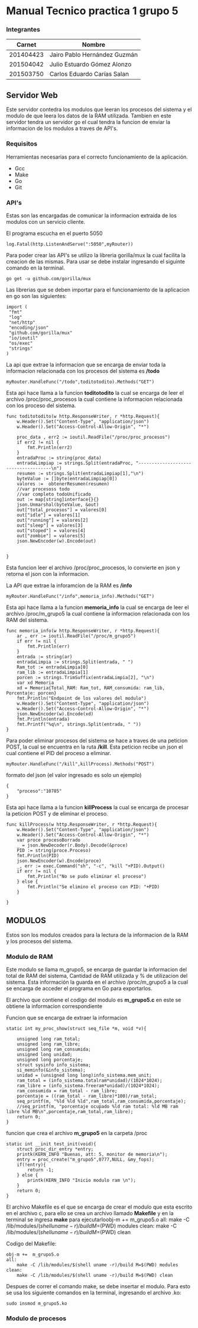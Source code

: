 # Manual Tecnico practica 1 grupo 5


### Integrantes
| Carnet | Nombre |
| ------ | ------ |
| 201404423 | Jairo Pablo Hernández Guzmán |
| 201504042 | Julio Estuardo Gómez Alonzo  |
| 201503750 | Carlos Eduardo Carías Salan |

## Servidor Web
Este servidor contedra los modulos que leeran los procesos del sistema y el modulo de que leera los datos de la RAM utilizada. Tambien en este servidor tendra un servidor go el cual tendra la funcion de enviar la informacion de los modulos a traves de API's.

### Requisitos
Herramientas necesarias para el correcto funcionamiento de la aplicación.
  - Gcc
  - Make
  - Go
  - Git

### API's
Estas son las encargadas de comunicar la informacion extraida de los modulos con un servicio cliente.

El programa escucha en el puerto 5050
```
log.Fatal(http.ListenAndServe(":5050",myRouter))
```
Para poder crear las API's se utilizo la libreria gorilla/mux la cual facilita la creacion de las mismas. Para usar se debe instalar ingresando el siguinte comando en la terminal.
```
go get -u github.com/gorilla/mux
```
Las librerias que se deben importar para el funcionamiento de la aplicacion en go son las siguientes:
```
import (
 "fmt"
 "log"
 "net/http"
 "encoding/json"
 "github.com/gorilla/mux"
 "io/ioutil"
 "os/exec"
 "strings"
)
```
La api que extrae la informacion que se encarga de enviar toda la informacion relacionada con los procesos del sistema es **/todo**
```
myRouter.HandleFunc("/todo",toditotodito).Methods("GET")
```
Esta api hace llama a la funcion **toditotodito** la cual se encarga de leer el archivo /proc/proc_procesos la cual contiene la informacion relacionada con los proceso del sistema.
```
func toditotodito(w http.ResponseWriter, r *http.Request){
	w.Header().Set("Content-Type", "application/json")
	w.Header().Set("Access-Control-Allow-Origin", "*")
	
	proc_data , err2 := ioutil.ReadFile("/proc/proc_procesos")
	if err2 != nil {
		fmt.Println(err2)
	}
	entradaProc := string(proc_data)
	entradaLimpiap := strings.Split(entradaProc, "-------------------------------------\n")
	resumen := strings.Split(entradaLimpiap[1],"\n")
	byteValue := []byte(entradaLimpiap[0])
	valores :=  obtenerResumen(resumen)
	//var procesoss todo
	//var completo todoUnificado
	out := map[string]interface{}{}
	json.Unmarshal(byteValue, &out)
	out["total_procesos"] = valores[0]
	out["idle"] = valores[1]
	out["running"] = valores[2]
	out["sleep"] = valores[3]
	out["stoped"] = valores[4]
	out["zombie"] = valores[5]
	json.NewEncoder(w).Encode(out)


}
```
Esta funcion leer el archivo /proc/proc_procesos, lo convierte en json y retorna el json con la informacion.

La API que extrae la inforamcion de la RAM es **/info** 
```
myRouter.HandleFunc("/info",memoria_info).Methods("GET")
```
Esta api hace llama a la funcion **memoria_info** la cual se encarga de leer el archivo /proc/m_grupo5 la cual contiene la informacion relacionada con los RAM del sistema.
```
func memoria_info(w http.ResponseWriter, r *http.Request){
	ar , err := ioutil.ReadFile("/proc/m_grupo5")
	if err != nil {
		fmt.Println(err)
	}
	entrada := string(ar)
	entradaLimpia := strings.Split(entrada, " ")
	Ram_tot := entradaLimpia[0]
	ram_lib := entradaLimpia[1]
	porcen := strings.TrimSuffix(entradaLimpia[2], "\n")
	var xd Memoria
	xd = Memoria{Total_RAM: Ram_tot, RAM_consumida: ram_lib, Porcentaje: porcen}
	fmt.Println("Endpoint de los valores del modulo")
	w.Header().Set("Content-Type", "application/json")
	w.Header().Set("Access-Control-Allow-Origin", "*")
	json.NewEncoder(w).Encode(xd)
	fmt.Println(entrada)
	fmt.Printf("%q\n", strings.Split(entrada, " "))
}
```
Para poder eliminar procesos del sistema se hace a traves de una peticion POST, la cual se encuentra en la ruta **/kill**. Esta peticion recibe un json el cual contiene el PID del proceso a eliminar.
```
myRouter.HandleFunc("/kill",killProcess).Methods("POST")
```
formato del json (el valor ingresado es solo un ejemplo)
```
{
    "proceso":"10785"
}
```
Esta api hace llama a la funcion **killProcess** la cual se encarga de procesar la peticion POST y de eliminar el proceso.
```
func killProcess(w http.ResponseWriter, r *http.Request){
	w.Header().Set("Content-Type", "application/json")
	w.Header().Set("Access-Control-Allow-Origin", "*")
	var proce procesoBorrado
	_ = json.NewDecoder(r.Body).Decode(&proce)
	PID := string(proce.Proceso)
	fmt.Println(PID)
	json.NewEncoder(w).Encode(proce)
	_, err := exec.Command("sh", "-c", "kill "+PID).Output()
	if err != nil {
		fmt.Println("No se pudo eliminar el proceso")
	} else {
		fmt.Println("Se elimino el proceso con PID: "+PID)
	}

}
```
## MODULOS
Estos son los modulos creados para la lectura de la informacion de la RAM y los procesos del sistema.
### Modulo de RAM
Este modulo se llama m_grupo5, se encarga de guardar la informacion del total de RAM del sistema, Cantidad de RAM utilizada y % de utilizacion del sistema. Esta información la guarda en el archivo /proc/m_grupo5 a la cual se encarga de acceder el programa en Go para exportarlos.

El archivo que contiene el codigo del modulo es **m_grupo5.c** en este se obtiene la informacion correspondiente

Funcion que se encarga de extraer la informacion
```
static int my_proc_show(struct seq_file *m, void *v){

	unsigned long ram_total;
	unsigned long ram_libre;
	unsigned long ram_consumida;
	unsigned long unidad;
	unsigned long porcentaje;
	struct sysinfo info_sistema;
	si_meminfo(&info_sistema);
	unidad = (unsigned long long)info_sistema.mem_unit;
	ram_total = (info_sistema.totalram*unidad)/(1024*1024);
	ram_libre = (info_sistema.freeram*unidad)/(1024*1024);
	ram_consumida = ram_total - ram_libre;
	porcentaje = ((ram_total - ram_libre)*100)/ram_total;
	seq_printf(m, "%ld %ld %ld",ram_total,ram_consumida,porcentaje);
	//seq_printf(m, "porcentaje ocupado %ld ram total: %ld MB ram libre %ld MB\n",porcentaje,ram_total,ram_libre);
	return 0;
}
```
funcion que crea el archivo **m_grupo5** en la carpeta /proc
```
static int __init test_init(void){
	struct proc_dir_entry *entry;
	printk(KERN_INFO "Buenas, att: 5, monitor de memoria\n");
	entry = proc_create("m_grupo5",0777,NULL, &my_fops);
	if(!entry){
		return -1;
	} else {
		printk(KERN_INFO "Inicio modulo ram \n");	
	}
	return 0;
}
```
El archivo Makefile es el que se encarga de crear el modulo que esta escrito en el archivo c, para ello se crea un archivo llamado **Makefile** y en la terminal se ingresa **make** para ejecutarloobj-m +=  m_grupo5.o
all:
	make -C /lib/modules/$(shell uname -r)/build M=$(PWD) modules
clean:
	make -C /lib/modules/$(shell uname -r)/build M=$(PWD) clean

Codigo del Makefile:
```
obj-m +=  m_grupo5.o
all:
	make -C /lib/modules/$(shell uname -r)/build M=$(PWD) modules
clean:
	make -C /lib/modules/$(shell uname -r)/build M=$(PWD) clean
```
Despues de correr el comando make, se debe insertar el modulo. Para esto se usa los siguiente comandos en la terminal, ingresando el archivo .ko:
```
sudo insmod m_grupo5.ko
```
### Modulo de procesos

